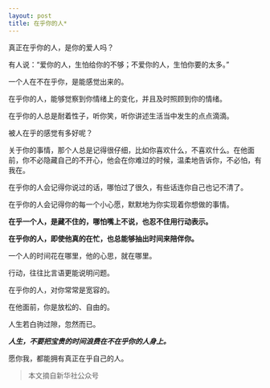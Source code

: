 ```yaml
---
layout: post
title: 在乎你的人*
---
```



真正在乎你的人，是你的爱人吗？

有人说：“爱你的人，生怕给你的不够；不爱你的人，生怕你要的太多。”

一个人在不在乎你，是能感觉出来的。

在乎你的人，能够觉察到你情绪上的变化，并且及时照顾到你的情绪。

在乎你的人总是耐着性子，听你笑，听你讲述生活当中发生的点点滴滴。


被人在乎的感觉有多好呢？

关于你的事情，那个人总是记得很仔细，比如你喜欢什么，不喜欢什么。在他面前，你不必隐藏自己的不开心，他会在你难过的时候，温柔地告诉你，不必怕，有我在。

在乎你的人会记得你说过的话，哪怕过了很久，有些话连你自己也记不清了。

在乎你的人会记得你的每一个小心愿，默默地为你实现着你想做的事情。

**在乎一个人，是藏不住的，哪怕嘴上不说，也忍不住用行动表示。**

**在乎你的人，即使他真的在忙，也总能够抽出时间来陪伴你。**

一个人的时间花在哪里，他的心思，就在哪里。

行动，往往比言语更能说明问题。

在乎你的人，对你常常是宽容的。

在他面前，你是放松的、自由的。

人生若白驹过隙，忽然而已。

***人生，不要把宝贵的时间浪费在不在乎你的人身上。***

愿你我，都能拥有真正在乎自己的人。


> 本文摘自新华社公众号



